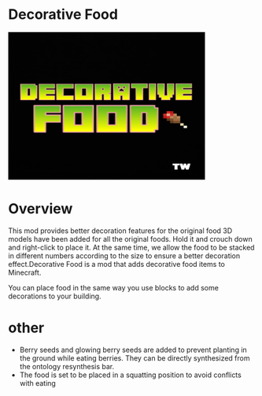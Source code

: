 # Decorative Food

<img src=".\src\main\resources\assets\dfood\icon.png" alt="Decorative Food Logo" width="400" height="300">

# Overview

This mod provides better decoration features for the original food
3D models have been added for all the original foods. Hold it and crouch down and right-click to place it. At the same time, we allow the food to be stacked in different numbers according to the size to ensure a better decoration effect.Decorative Food is a mod that adds decorative food items to Minecraft.

You can place food in the same way you use blocks to add some decorations to your building.

# other

* Berry seeds and glowing berry seeds are added to prevent planting in the ground while eating berries. They can be directly synthesized from the ontology resynthesis bar.
* The food is set to be placed in a squatting position to avoid conflicts with eating
